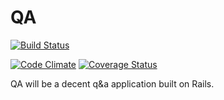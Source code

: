 # QA

[![Build Status](https://semaphoreci.com/api/v1/projects/44e6f8cb-334f-44ef-80eb-a15e915a383a/255594/badge.svg)](https://semaphoreci.com/thomas-mcdonald/qa)


[![Code Climate](https://codeclimate.com/github/thomas-mcdonald/qa.png)](https://codeclimate.com/github/thomas-mcdonald/qa) [![Coverage Status](https://coveralls.io/repos/thomas-mcdonald/qa/badge.png?branch=master)](https://coveralls.io/r/thomas-mcdonald/qa)

QA will be a decent q&a application built on Rails.
